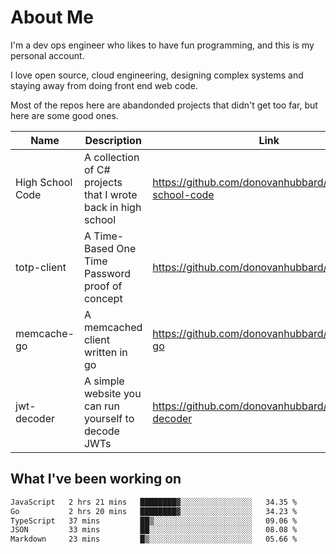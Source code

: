 # About Me

I'm a dev ops engineer who likes to have fun programming, and this is my personal account.

I love open source, cloud engineering, designing complex systems and staying away from doing front end web code.

Most of the repos here are abandonded projects that didn't get too far, but here are some good ones.

| Name       | Description           | Link  |
| ------------- |-------------| -----|
| High School Code | A collection of C# projects that I wrote back in high school | https://github.com/donovanhubbard/high-school-code |
| totp-client | A Time-Based One Time Password proof of concept | https://github.com/donovanhubbard/totp-client |
| memcache-go | A memcached client written in go | https://github.com/donovanhubbard/memcache-go |
| jwt-decoder | A simple website you can run yourself to decode JWTs | https://github.com/donovanhubbard/jwt-decoder |


## What I've been working on

<!--START_SECTION:waka-->

```txt
JavaScript   2 hrs 21 mins   ████████▓░░░░░░░░░░░░░░░░   34.35 %
Go           2 hrs 20 mins   ████████▓░░░░░░░░░░░░░░░░   34.23 %
TypeScript   37 mins         ██▒░░░░░░░░░░░░░░░░░░░░░░   09.06 %
JSON         33 mins         ██░░░░░░░░░░░░░░░░░░░░░░░   08.08 %
Markdown     23 mins         █▒░░░░░░░░░░░░░░░░░░░░░░░   05.66 %
```

<!--END_SECTION:waka-->

